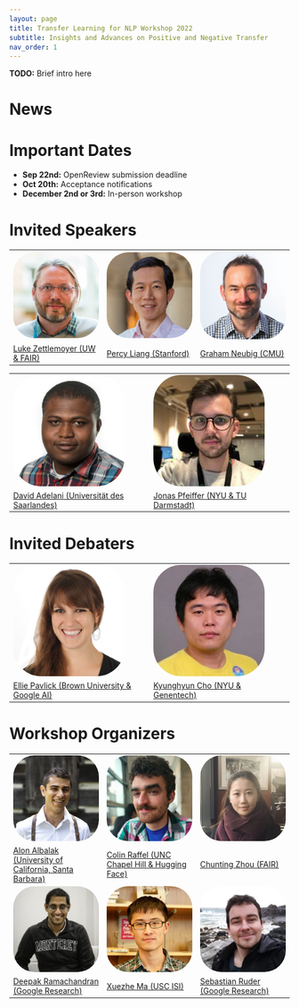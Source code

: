 ```yaml
---
layout: page
title: Transfer Learning for NLP Workshop 2022
subtitle: Insights and Advances on Positive and Negative Transfer
nav_order: 1
---
```


**TODO:** Brief intro here


# News


# Important Dates

* **Sep 22nd:** OpenReview submission deadline
* **Oct 20th:** Acceptance notifications
* **December 2nd or 3rd:** In-person workshop

# Invited Speakers

<table>
    <tbody>
        <tr>
            <td width="33%"><a href="https://www.cs.washington.edu/people/faculty/lsz"><img src="images/luke.jpg" width="200px" style="border-radius: 25%"></a></td>
            <td width="33%"><a href="https://cs.stanford.edu/~pliang/"><img src="images/percy.jpg" width="200px" style="border-radius: 25%"></a></td>
            <td width="33%"><a href="http://www.phontron.com/"><img src="images/graham.jpg" width="200px" style="border-radius: 25%"></a></td>
        </tr>
        <tr>
            <td><a href="https://www.cs.washington.edu/people/faculty/lsz">Luke Zettlemoyer (UW & FAIR)</a></td>
            <td><a href="https://cs.stanford.edu/~pliang/">Percy Liang (Stanford)</a></td>
            <td><a href="http://www.phontron.com/">Graham Neubig (CMU)</a></td>
        </tr>
    </tbody>
</table>
<table>
    <tbody>
        <tr>
            <td width="50%"><a href="https://dadelani.github.io/"><img src="images/david.jpg" width="200px" style="border-radius: 25%"></a></td>
            <td width="50%"><a href="https://pfeiffer.ai/"><img src="images/jonas.jpg" width="200px" style="border-radius: 25%"></a></td>
        </tr>
        <tr>
            <td><a href="https://dadelani.github.io/">David Adelani (Universität des Saarlandes)</a></td>
            <td><a href="https://pfeiffer.ai/">Jonas Pfeiffer (NYU & TU Darmstadt)</a></td>
        </tr>
    </tbody>
</table>

# Invited Debaters

<table>
    <tbody>
        <tr>
            <td width="50%"><a href="https://cs.brown.edu/people/epavlick/"><img src="images/ellie.jpg" width="200px" style="border-radius: 25%"></a></td>
            <td width="50%"><a href="https://kyunghyuncho.me/"><img src="images/kyunghyun.jpg" width="200px" style="border-radius: 25%"></a></td>
        </tr>
        <tr>
            <td><a href="https://cs.brown.edu/people/epavlick/">Ellie Pavlick (Brown University & Google AI)</a></td>
            <td><a href="https://kyunghyuncho.me/">Kyunghyun Cho (NYU & Genentech)</a></td>
        </tr>
    </tbody>
</table>


# Workshop Organizers
<table>
    <tbody>
        <tr>
            <td width="33%"><a href="https://alon-albalak.github.io/"><img src="images/alon.jpg" width="200px" style="border-radius: 25%"></a></td>
            <td width="33%"><a href="http://colinraffel.com/"><img src="images/colin.jpg" width="200px" style="border-radius: 25%"></a></td>
            <td width="33%"><a href="https://violet-zct.github.io/"><img src="images/chunting.jpg" width="200px" style="border-radius: 25%"></a></td>
        </tr>
        <tr>
            <td><a href="https://alon-albalak.github.io/">Alon Albalak (University of California, Santa Barbara)</a></td>
            <td><a href="http://colinraffel.com/">Colin Raffel (UNC Chapel Hill & Hugging Face)</a></td>
            <td><a href="https://violet-zct.github.io/">Chunting Zhou (FAIR)</a></td>
        </tr>
        <tr>
            <td width="33%"><a href="https://research.google/people/107300/"><img src="images/deepak.jpg" width="200px" style="border-radius: 25%"></a></td>
            <td width="33%"><a href="https://xuezhemax.github.io/"><img src="images/xuezhe.png" width="200px" style="border-radius: 25%"></a></td>
            <td width="33%"><a href="https://ruder.io/"><img src="images/sebastian.jpg" width="200px" style="border-radius: 25%"></a></td>
        </tr>
        <tr>
            <td><a href="https://research.google/people/107300/">Deepak Ramachandran (Google Research)</a></td>
            <td><a href="https://xuezhemax.github.io/">Xuezhe Ma (USC ISI)</a></td>
            <td><a href="https://ruder.io/">Sebastian Ruder (Google Research)</a></td>
        </tr>
    </tbody>
</table>
